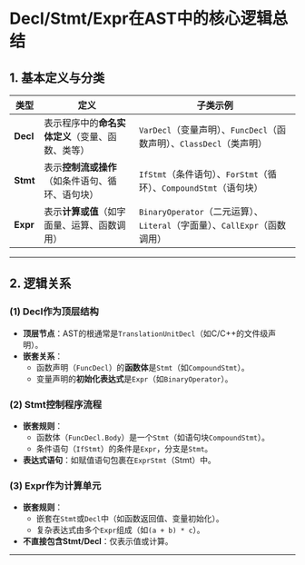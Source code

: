 # Decl/Stmt/Expr在AST中的核心逻辑总结

## 1. 基本定义与分类
| 类型    | 定义       | 子类示例       | 
|---------|--------|-------------|
| **Decl** | 表示程序中的**命名实体定义**（变量、函数、类等）                     | `VarDecl`（变量声明）、`FuncDecl`（函数声明）、`ClassDecl`（类声明）       |       
| **Stmt** | 表示**控制流或操作**（如条件语句、循环、语句块）                     | `IfStmt`（条件语句）、`ForStmt`（循环）、`CompoundStmt`（语句块）           |       
| **Expr** | 表示**计算或值**（如字面量、运算、函数调用）                         | `BinaryOperator`（二元运算）、`Literal`（字面量）、`CallExpr`（函数调用）   |        

---

## 2. 逻辑关系
### (1) **Decl作为顶层结构**
- **顶层节点**：AST的根通常是`TranslationUnitDecl`（如C/C++的文件级声明）。
- **嵌套关系**：
  - 函数声明（`FuncDecl`）的**函数体**是`Stmt`（如`CompoundStmt`）。
  - 变量声明的**初始化表达式**是`Expr`（如`BinaryOperator`）。

### (2) **Stmt控制程序流程**
- **嵌套规则**：
  - 函数体（`FuncDecl.Body`）是一个`Stmt`（如语句块`CompoundStmt`）。
  - 条件语句（`IfStmt`）的条件是`Expr`，分支是`Stmt`。
- **表达式语句**：如赋值语句包裹在`ExprStmt`（Stmt）中。

### (3) **Expr作为计算单元**
- **嵌套规则**：
  - 嵌套在`Stmt`或`Decl`中（如函数返回值、变量初始化）。
  - 复杂表达式由多个`Expr`组成（如`(a + b) * c`）。
- **不直接包含Stmt/Decl**：仅表示值或计算。

---
